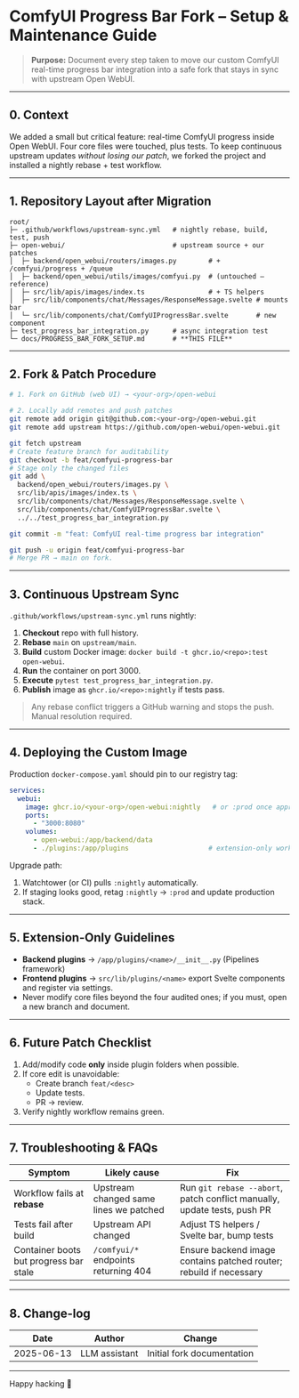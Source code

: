 # ComfyUI Progress Bar Fork – Setup & Maintenance Guide

> **Purpose:** Document every step taken to move our custom ComfyUI real-time progress bar integration into a safe fork that stays in sync with upstream Open WebUI.

---

## 0. Context

We added a small but critical feature: real-time ComfyUI progress inside Open WebUI.  Four core files were touched, plus tests.  To keep continuous upstream updates *without losing our patch*, we forked the project and installed a nightly rebase + test workflow.

---

## 1. Repository Layout after Migration

```
root/
├─ .github/workflows/upstream-sync.yml   # nightly rebase, build, test, push
├─ open-webui/                           # upstream source + our patches
│  ├─ backend/open_webui/routers/images.py        # + /comfyui/progress + /queue
│  ├─ backend/open_webui/utils/images/comfyui.py  # (untouched – reference)
│  ├─ src/lib/apis/images/index.ts                # + TS helpers
│  ├─ src/lib/components/chat/Messages/ResponseMessage.svelte # mounts bar
│  └─ src/lib/components/chat/ComfyUIProgressBar.svelte       # new component
├─ test_progress_bar_integration.py      # async integration test
└─ docs/PROGRESS_BAR_FORK_SETUP.md       # **THIS FILE**
```

---

## 2. Fork & Patch Procedure

```bash
# 1. Fork on GitHub (web UI) → <your-org>/open-webui

# 2. Locally add remotes and push patches
git remote add origin git@github.com:<your-org>/open-webui.git
git remote add upstream https://github.com/open-webui/open-webui.git

git fetch upstream
# Create feature branch for auditability
git checkout -b feat/comfyui-progress-bar
# Stage only the changed files
git add \
  backend/open_webui/routers/images.py \
  src/lib/apis/images/index.ts \
  src/lib/components/chat/Messages/ResponseMessage.svelte \
  src/lib/components/chat/ComfyUIProgressBar.svelte \
  ../../test_progress_bar_integration.py

git commit -m "feat: ComfyUI real-time progress bar integration"

git push -u origin feat/comfyui-progress-bar
# Merge PR → main on fork.
```

---

## 3. Continuous Upstream Sync

`.github/workflows/upstream-sync.yml` runs nightly:

1. **Checkout** repo with full history.
2. **Rebase** `main` on `upstream/main`.
3. **Build** custom Docker image: `docker build -t ghcr.io/<repo>:test open-webui`.
4. **Run** the container on port 3000.
5. **Execute** `pytest test_progress_bar_integration.py`.
6. **Publish** image as `ghcr.io/<repo>:nightly` if tests pass.

> Any rebase conflict triggers a GitHub warning and stops the push.  Manual resolution required.

---

## 4. Deploying the Custom Image

Production `docker-compose.yaml` should pin to our registry tag:

```yaml
services:
  webui:
    image: ghcr.io/<your-org>/open-webui:nightly   # or :prod once approved
    ports:
      - "3000:8080"
    volumes:
      - open-webui:/app/backend/data
      - ./plugins:/app/plugins                    # extension-only workflow
```

Upgrade path:
1. Watchtower (or CI) pulls `:nightly` automatically.
2. If staging looks good, retag `:nightly` → `:prod` and update production stack.

---

## 5. Extension-Only Guidelines

* **Backend plugins** → `/app/plugins/<name>/__init__.py` (Pipelines framework)
* **Frontend plugins** → `src/lib/plugins/<name>` export Svelte components and register via settings.
* Never modify core files beyond the four audited ones; if you must, open a new branch and document.

---

## 6. Future Patch Checklist

1. Add/modify code **only** inside plugin folders when possible.
2. If core edit is unavoidable:
   * Create branch `feat/<desc>`
   * Update tests.
   * PR → review.
3. Verify nightly workflow remains green.

---

## 7. Troubleshooting & FAQs

| Symptom | Likely cause | Fix |
|---------|--------------|-----|
| Workflow fails at **rebase** | Upstream changed same lines we patched | Run `git rebase --abort`, patch conflict manually, update tests, push PR |
| Tests fail after build | Upstream API changed | Adjust TS helpers / Svelte bar, bump tests |
| Container boots but progress bar stale | `/comfyui/*` endpoints returning 404 | Ensure backend image contains patched router; rebuild if necessary |

---

## 8. Change-log

| Date | Author | Change |
|------|--------|--------|
| 2025-06-13 | LLM assistant | Initial fork documentation |

---

Happy hacking 🎉 
